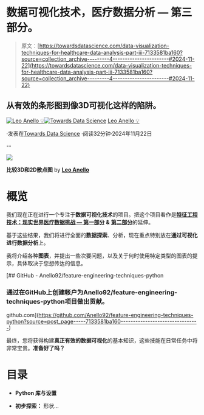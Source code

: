 # 数据可视化技术，医疗数据分析 — 第三部分。

> 原文：[https://towardsdatascience.com/data-visualization-techniques-for-healthcare-data-analysis-part-iii-7133581ba160?source=collection_archive---------4-----------------------#2024-11-22](https://towardsdatascience.com/data-visualization-techniques-for-healthcare-data-analysis-part-iii-7133581ba160?source=collection_archive---------4-----------------------#2024-11-22)

## 从有效的条形图到像3D可视化这样的陷阱。

[](https://medium.com/@panData?source=post_page---byline--7133581ba160--------------------------------)[![Leo Anello 💡](../Images/635ecdec15cda7864d92bf0f1496b6fa.png)](https://medium.com/@panData?source=post_page---byline--7133581ba160--------------------------------)[](https://towardsdatascience.com/?source=post_page---byline--7133581ba160--------------------------------)[![Towards Data Science](../Images/a6ff2676ffcc0c7aad8aaf1d79379785.png)](https://towardsdatascience.com/?source=post_page---byline--7133581ba160--------------------------------) [Leo Anello 💡](https://medium.com/@panData?source=post_page---byline--7133581ba160--------------------------------)

·发表在[Towards Data Science](https://towardsdatascience.com/?source=post_page---byline--7133581ba160--------------------------------) ·阅读32分钟·2024年11月22日

--

![](../Images/60a493f005f449947c14e51c5292add0.png)

**比较3D和2D散点图** by [**Leo Anello**](https://medium.com/u/1c040843e458?source=post_page---user_mention--7133581ba160--------------------------------)

# **概览**

我们现在正在进行一个专注于**数据可视化技术**的项目。把这个项目看作是[**特征工程技术：现实世界医疗数据挑战 — 第一部分**](https://medium.com/towards-data-science/feature-engineering-techniques-for-healthcare-data-analysis-part-i-7dfeec78f2a2) **&** [**第二部分**](https://medium.com/towards-data-science/techniques-in-feature-engineering-fc05fd486bc8)的延伸。

基于这些结果，我们将进行全面的**数据探索**、分析，现在重点特别放在**通过可视化进行数据分析**上。

我将介绍各种**图表**，并提出一些次要问题，以及关于何时使用特定类型的图表的提示，具体取决于您想传达的信息。

[](https://github.com/Anello92/feature-engineering-techniques-python?source=post_page-----7133581ba160--------------------------------) [## GitHub - Anello92/feature-engineering-techniques-python

### 通过在GitHub上创建帐户为Anello92/feature-engineering-techniques-python项目做出贡献。

github.com](https://github.com/Anello92/feature-engineering-techniques-python?source=post_page-----7133581ba160--------------------------------)

最终，您将获得构建**真正有效的数据可视化**的基本知识，这些技能在日常任务中将非常宝贵。**准备好了吗？**

# 目录

+   **Python 库与设置**

+   **初步探索：** 形状…
